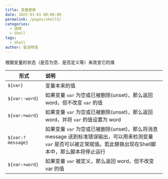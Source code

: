 ```yaml
---
title: 变量替换
date: 2025-01-01 00:00:00
permalink: /pages/shell5/
categories:
  - 运维
  - Shell
tags:
  - Shell
author: 星途物语
---
```

根据变量的状态（是否为空、是否定义等）来改变它的值

| 形式              | 说明                                                         |
| ----------------- | :----------------------------------------------------------- |
| `${var}`          | 变量本来的值                                                 |
| `${var:-word}`    | 如果变量 `var` 为空或已被删除(unset)，那么返回 word，但不改变 `var` 的值 |
| `${var:=word}`    | 如果变量 `var` 为空或已被删除(unset)，那么返回 word，并将 `var` 的值设置为 word |
| `${var:?message}` | 如果变量 `var` 为空或已被删除(unset)，那么将消息 message 送到标准错误输出，可以用来检测变量 `var` 是否可以被正常赋值。若此替换出现在Shell脚本中，那么脚本将停止运行 |
| `${var:+word}`    | 如果变量 `var` 被定义，那么返回 word，但不改变 var 的值      |